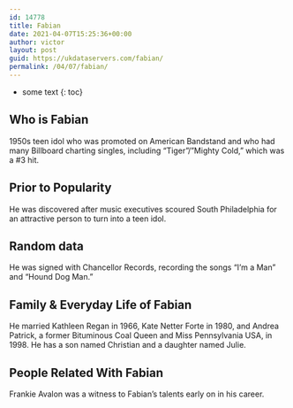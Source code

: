 ```yaml
---
id: 14778
title: Fabian
date: 2021-04-07T15:25:36+00:00
author: victor
layout: post
guid: https://ukdataservers.com/fabian/
permalink: /04/07/fabian/
---
```


* some text
{: toc}


## Who is Fabian



1950s teen idol who was promoted on American Bandstand and who had many Billboard charting singles, including &#8220;Tiger&#8221;/&#8221;Mighty Cold,&#8221; which was a #3 hit.

                
                
                
## Prior to Popularity



He was discovered after music executives scoured South Philadelphia for an attractive person to turn into a teen idol.

                
                
                
## Random data



He was signed with Chancellor Records, recording the songs &#8220;I&#8217;m a Man&#8221; and &#8220;Hound Dog Man.&#8221;

                
                
                
## Family & Everyday Life of Fabian



He married Kathleen Regan in 1966, Kate Netter Forte in 1980, and Andrea Patrick, a former Bituminous Coal Queen and Miss Pennsylvania USA, in 1998. He has a son named Christian and a daughter named Julie.

                
                
                
## People Related With Fabian



Frankie Avalon was a witness to Fabian&#8217;s talents early on in his career.

                
              
            
          
          
          